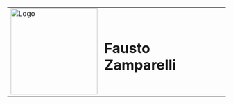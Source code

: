 <table>
  <tr>
    <td><img src="https://github.com/faustozamparelli/faustozamparelli/assets/105665123/06f288bd-e1cc-4fcc-a0d4-1e56348e6690" alt="Logo" style="width: 200px; height: 200px; border radius: 50%;"></td>
    <td><h1>Fausto Zamparelli</h1></td>
  </tr>
</table>
